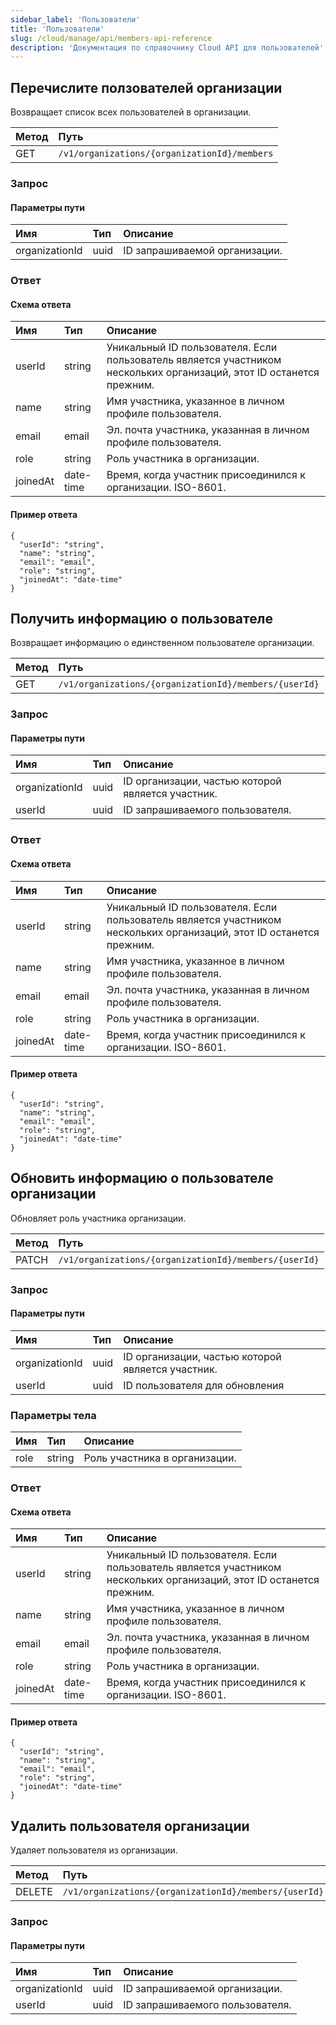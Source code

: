 ```yaml
---
sidebar_label: 'Пользователи'
title: 'Пользователи'
slug: /cloud/manage/api/members-api-reference
description: 'Документация по справочнику Cloud API для пользователей'
---
```


## Перечислите ползователей организации

Возвращает список всех пользователей в организации.

| Метод | Путь |
| :----- | :--- |
| GET | `/v1/organizations/{organizationId}/members` |

### Запрос

#### Параметры пути

| Имя | Тип | Описание |
| :--- | :--- | :---------- |
| organizationId | uuid | ID запрашиваемой организации. | 


### Ответ

#### Схема ответа

| Имя | Тип | Описание |
| :--- | :--- | :---------- |
| userId | string | Уникальный ID пользователя. Если пользователь является участником нескольких организаций, этот ID останется прежним. | 
| name | string | Имя участника, указанное в личном профиле пользователя. | 
| email | email | Эл. почта участника, указанная в личном профиле пользователя. | 
| role | string | Роль участника в организации. | 
| joinedAt | date-time | Время, когда участник присоединился к организации. ISO-8601. | 


#### Пример ответа

```
{
  "userId": "string",
  "name": "string",
  "email": "email",
  "role": "string",
  "joinedAt": "date-time"
}
```

## Получить информацию о пользователе

Возвращает информацию о единственном пользователе организации.

| Метод | Путь |
| :----- | :--- |
| GET | `/v1/organizations/{organizationId}/members/{userId}` |

### Запрос

#### Параметры пути

| Имя | Тип | Описание |
| :--- | :--- | :---------- |
| organizationId | uuid | ID организации, частью которой является участник. | 
| userId | uuid | ID запрашиваемого пользователя. | 


### Ответ

#### Схема ответа

| Имя | Тип | Описание |
| :--- | :--- | :---------- |
| userId | string | Уникальный ID пользователя. Если пользователь является участником нескольких организаций, этот ID останется прежним. | 
| name | string | Имя участника, указанное в личном профиле пользователя. | 
| email | email | Эл. почта участника, указанная в личном профиле пользователя. | 
| role | string | Роль участника в организации. | 
| joinedAt | date-time | Время, когда участник присоединился к организации. ISO-8601. | 


#### Пример ответа

```
{
  "userId": "string",
  "name": "string",
  "email": "email",
  "role": "string",
  "joinedAt": "date-time"
}
```

## Обновить информацию о пользователе организации

Обновляет роль участника организации.

| Метод | Путь |
| :----- | :--- |
| PATCH | `/v1/organizations/{organizationId}/members/{userId}` |

### Запрос

#### Параметры пути

| Имя | Тип | Описание |
| :--- | :--- | :---------- |
| organizationId | uuid | ID организации, частью которой является участник. | 
| userId | uuid | ID пользователя для обновления | 

### Параметры тела

| Имя | Тип | Описание |
| :--- | :--- | :---------- |
| role | string | Роль участника в организации. | 

### Ответ

#### Схема ответа

| Имя | Тип | Описание |
| :--- | :--- | :---------- |
| userId | string | Уникальный ID пользователя. Если пользователь является участником нескольких организаций, этот ID останется прежним. | 
| name | string | Имя участника, указанное в личном профиле пользователя. | 
| email | email | Эл. почта участника, указанная в личном профиле пользователя. | 
| role | string | Роль участника в организации. | 
| joinedAt | date-time | Время, когда участник присоединился к организации. ISO-8601. | 


#### Пример ответа

```
{
  "userId": "string",
  "name": "string",
  "email": "email",
  "role": "string",
  "joinedAt": "date-time"
}
```

## Удалить пользователя организации

Удаляет пользователя из организации.

| Метод | Путь |
| :----- | :--- |
| DELETE | `/v1/organizations/{organizationId}/members/{userId}` |

### Запрос

#### Параметры пути

| Имя | Тип | Описание |
| :--- | :--- | :---------- |
| organizationId | uuid | ID запрашиваемой организации. | 
| userId | uuid | ID запрашиваемого пользователя. | 
